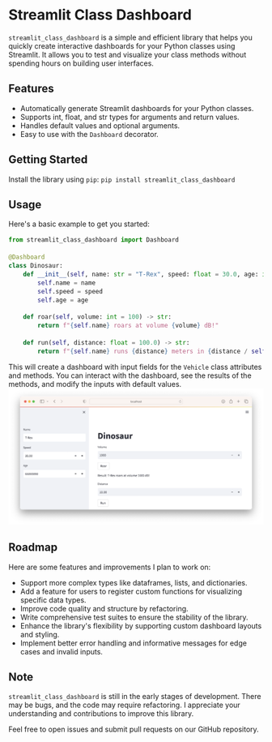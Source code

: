 # Streamlit Class Dashboard

`streamlit_class_dashboard` is a simple and efficient library that helps you quickly create interactive dashboards for your Python classes using Streamlit. It allows you to test and visualize your class methods without spending hours on building user interfaces.

## Features

- Automatically generate Streamlit dashboards for your Python classes.
- Supports int, float, and str types for arguments and return values.
- Handles default values and optional arguments.
- Easy to use with the `Dashboard` decorator.

## Getting Started

Install the library using `pip`: `pip install streamlit_class_dashboard`


## Usage

Here's a basic example to get you started:

```python
from streamlit_class_dashboard import Dashboard

@Dashboard
class Dinosaur:
    def __init__(self, name: str = "T-Rex", speed: float = 30.0, age: int = 65_000_000):
        self.name = name
        self.speed = speed
        self.age = age

    def roar(self, volume: int = 100) -> str:
        return f"{self.name} roars at volume {volume} dB!"

    def run(self, distance: float = 100.0) -> str:
        return f"{self.name} runs {distance} meters in {distance / self.speed} seconds!"
```

This will create a dashboard with input fields for the `Vehicle` class attributes and methods. You can interact with the dashboard, see the results of the methods, and modify the inputs with default values.
![example.png](images%2Fexample.png)

## Roadmap
Here are some features and improvements I plan to work on:

- Support more complex types like dataframes, lists, and dictionaries.
- Add a feature for users to register custom functions for visualizing specific data types.
- Improve code quality and structure by refactoring.
- Write comprehensive test suites to ensure the stability of the library.
- Enhance the library's flexibility by supporting custom dashboard layouts and styling.
- Implement better error handling and informative messages for edge cases and invalid inputs.

## Note
`streamlit_class_dashboard` is still in the early stages of development. There may be bugs, and the code may require refactoring. I appreciate your understanding and contributions to improve this library.

Feel free to open issues and submit pull requests on our GitHub repository.



